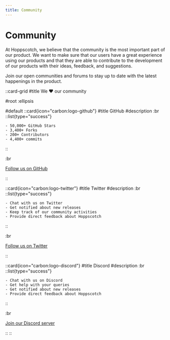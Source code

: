 ```yaml
---
title: Community
---
```


# Community

At Hoppscotch, we believe that the community is the most important part of our product. We want to make sure that our users have a great experience using our products and that they are able to contribute to the development of our products with their ideas, feedback, and suggestions.

Join our open communities and forums to stay up to date with the latest happenings in the product.

::card-grid
#title
We ♥ our community

#root
:ellipsis

#default
  ::card{icon="carbon:logo-github"}
  #title
  GitHub
  #description
  :br
  ::list{type="success"}

    - 50,000+ GitHub Stars
    - 3,400+ Forks
    - 200+ Contributors
    - 4,400+ commits

  ::

  :br

  [Follow us on GitHub](https://github.com/hoppscotch/hoppscotch)

  ::

  ::card{icon="carbon:logo-twitter"}
  #title
  Twitter
  #description
  :br
  ::list{type="success"}

    - Chat with us on Twitter
    - Get notified about new releases
    - Keep track of our community activities
    - Provide direct feedback about Hoppscotch

  ::

  :br

  [Follow us on Twitter](https://hoppscotch.io/twitter)

  ::

  ::card{icon="carbon:logo-discord"}
  #title
  Discord
  #description
  :br
  ::list{type="success"}

    - Chat with us on Discord
    - Get help with your queries
    - Get notified about new releases
    - Provide direct feedback about Hoppscotch

  ::

  :br

  [Join our Discord server](https://hoppscotch.io/discord)

  ::
::
